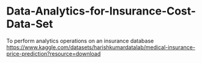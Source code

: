 # Data-Analytics-for-Insurance-Cost-Data-Set
 To perform analytics operations on an insurance database
https://www.kaggle.com/datasets/harishkumardatalab/medical-insurance-price-prediction?resource=download
